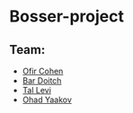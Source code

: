 # Bosser-project

## Team:
* [Ofir Cohen](https://github.com/ofircohe)
* [Bar Doitch](https://github.com/bardoitch)
* [Tal Levi](https://github.com/tal-levi93)
* [Ohad Yaakov](https://github.com/Ohadyk)
